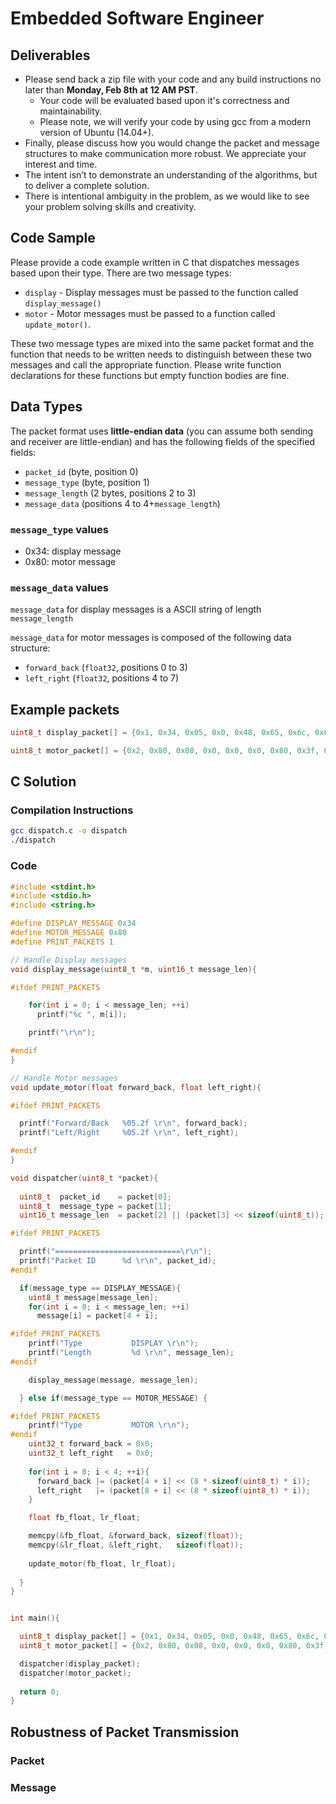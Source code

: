 # Embedded Software Engineer

## Deliverables

- Please send back a zip file with your code and any build instructions no later than **Monday, Feb 8th at 12 AM PST**. 
	- Your code will be evaluated based upon it's correctness and maintainability. 
	- Please note, we will verify your code by using gcc from a modern version of Ubuntu (14.04+). 
- Finally, please discuss how you would change the packet and message structures to make communication more robust. We appreciate your interest and time.
- The intent isn’t to demonstrate an understanding of the algorithms, but to deliver a complete solution. 
- There is intentional ambiguity in the problem, as we would like to see your problem solving skills and creativity. 

## Code Sample

Please provide a code example written in C that dispatches messages based upon their type. There are two message types:

- `display` - Display messages must be passed to the function called `display_message()`
- `motor` - Motor messages must be passed to a function called `update_motor()`. 

These two message types are mixed into the same packet format and the function that needs to be written needs to distinguish between these two messages and call the appropriate function. Please write function declarations for these functions but empty function bodies are fine.

## Data Types

The packet format uses **little-endian data** (you can assume both sending and receiver are little-endian) and has the following fields of the specified fields:

- `packet_id` (byte, position 0)
- `message_type` (byte, position 1)
- `message_length` (2 bytes, positions 2 to 3)
- `message_data` (positions 4 to 4+`message_length`)

### `message_type` values

- 0x34: display message
- 0x80: motor message

### `message_data` values

`message_data` for display messages is a ASCII string of length `message_length`

`message_data` for motor messages is composed of the following data structure:

- `forward_back` (`float32`, positions 0 to 3)
- `left_right` (`float32`, positions 4 to 7)

## Example packets 

````cpp
uint8_t display_packet[] = {0x1, 0x34, 0x05, 0x0, 0x48, 0x65, 0x6c, 0x6c, 0x6f};

uint8_t motor_packet[] = {0x2, 0x80, 0x08, 0x0, 0x0, 0x0, 0x80, 0x3f, 0x0, 0x0, 0x0, 0xbf};
````

## C Solution

### Compilation Instructions

````sh
gcc dispatch.c -o dispatch
./dispatch
````

### Code

````c
#include <stdint.h>
#include <stdio.h>
#include <string.h>

#define DISPLAY_MESSAGE 0x34
#define MOTOR_MESSAGE 0x80
#define PRINT_PACKETS 1

// Handle Display messages
void display_message(uint8_t *m, uint16_t message_len){

#ifdef PRINT_PACKETS

    for(int i = 0; i < message_len; ++i)
      printf("%c ", m[i]);

    printf("\r\n");

#endif    
}

// Handle Motor messages
void update_motor(float forward_back, float left_right){

#ifdef PRINT_PACKETS

  printf("Forward/Back   %05.2f \r\n", forward_back);
  printf("Left/Right     %05.2f \r\n", left_right);

#endif  
}

void dispatcher(uint8_t *packet){
  
  uint8_t  packet_id    = packet[0];
  uint8_t  message_type = packet[1];
  uint16_t message_len  = packet[2] || (packet[3] << sizeof(uint8_t));

#ifdef PRINT_PACKETS

  printf("============================\r\n");
  printf("Packet ID      %d \r\n", packet_id);
#endif

  if(message_type == DISPLAY_MESSAGE){
    uint8_t message[message_len];
    for(int i = 0; i < message_len; ++i)
      message[i] = packet[4 + i];

#ifdef PRINT_PACKETS
    printf("Type           DISPLAY \r\n");
    printf("Length         %d \r\n", message_len);
#endif

    display_message(message, message_len);

  } else if(message_type == MOTOR_MESSAGE) {

#ifdef PRINT_PACKETS	  
    printf("Type           MOTOR \r\n");
#endif
    uint32_t forward_back = 0x0;
    uint32_t left_right   = 0x0;
    
    for(int i = 0; i < 4; ++i){
      forward_back |= (packet[4 + i] << (8 * sizeof(uint8_t) * i));
      left_right   |= (packet[8 + i] << (8 * sizeof(uint8_t) * i));
    }

    float fb_float, lr_float;

    memcpy(&fb_float, &forward_back, sizeof(float));
    memcpy(&lr_float, &left_right,   sizeof(float));
    
    update_motor(fb_float, lr_float); 
    
  }
}


int main(){

  uint8_t display_packet[] = {0x1, 0x34, 0x05, 0x0, 0x48, 0x65, 0x6c, 0x6c, 0x6f};
  uint8_t motor_packet[] = {0x2, 0x80, 0x08, 0x0, 0x0, 0x0, 0x80, 0x3f, 0x0, 0x0, 0x0, 0xbf};

  dispatcher(display_packet);
  dispatcher(motor_packet);
  
  return 0;
}

````

## Robustness of Packet Transmission

### Packet 

### Message 
